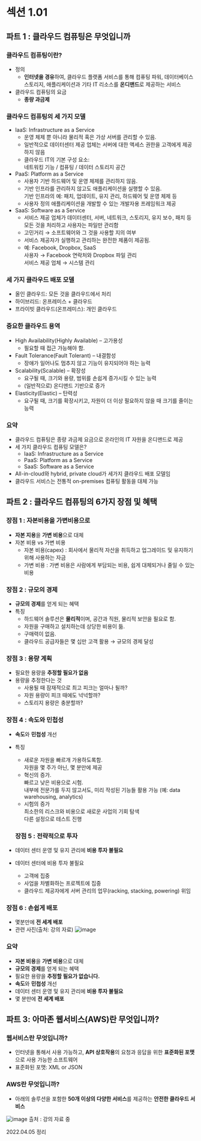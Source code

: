 # 섹션 1.01
## 파트 1 : 클라우드 컴퓨팅은 무엇입니까
### 클라우드 컴퓨팅이란?
- 정의
  - **인터넷을 경유**하여, 클라우드 플랫폼 서비스를 통해 컴퓨팅 파워, 데이터베이스 스토리지, 애플리케이션과 기타 IT 리소스를 **온디맨드**로 제공하는 서비스
- 클라우드 컴퓨팅의 요금
  - **종량 과금제**

### 클라우드 컴퓨팅의 세 가지 모델
- IaaS: Infrastructure as a Service
  - 운영 체제 뿐 아니라 물리적 혹은 가상 서버를 관리할 수 있음.
  - 일반적으로 데이터센터 제공 업체는 서버에 대한 액세스 권한을 고객에게 제공하지 않음
  - 클라우드 IT의 기본 구성 요소:  
    네트워킹 기능 / 컴퓨팅 / 데이터 스토리지 공간
- PaaS: Platform as a Service
  - 사용자 기반 하드웨어 및 운영 체제를 관리하지 않음.
  - 기반 인프라를 관리하지 않고도 애플리케이션을 실행할 수 있음.  
    기반 인프라의 예: 패치, 업데이트, 유지 관리, 하드웨어 및 운영 체제 등
  - 사용자 정의 애플리케이션을 개발할 수 있는 개발자용 프레임워크 제공
- SaaS: Software as a Service
  - 서비스 제공 업체가 데이터센터, 서버, 네트워크, 스토리지, 유지 보수, 패치 등 모든 것을 처리하고 사용자는 파일만 관리함
  - 고민거리 &rightarrow; 소프트웨어와 그 것을 사용할 지의 여부
  - 서비스 제공자가 실행하고 관리하는 완전한 제품이 제공됨.
  - 예: Facebook, Dropbox, SaaS  
    사용자 &rightarrow; Facebook 연락처와 Dropbox 파일 관리  
    서비스 제공 업체 &rightarrow; 시스템 관리  

### 세 가지 클라우드 배포 모델
- 올인 클라우드: 모든 것을 클라우드에서 처리
- 하이브리드: 온프레미스 + 클라우드
- 프라이빗 클라우드(온프레미스): 개인 클라우드

### 중요한 클라우드 용역
- High Availability(Highly Available) – 고가용성
  - 필요할 때 접근 가능해야 함.
- Fault Tolerance(Fault Tolerant) – 내결함성
  - 장애가 일어나도 멈추지 않고 기능이 유지되어야 하는 능력
- Scalability(Scalable) – 확장성
  - 요구될 때, 크기와 용량, 범위를 손쉽게 증가시킬 수 있는 능력
  - (일반적으로) 온디맨드 기반으로 증가
- Elasticity(Elastic) – 탄력성
  - 요구될 때, 크기를 확장시키고, 자원이 더 이상 필요하지 않을 때 크기를 줄이는 능력

### 요약
- 클라우드 컴퓨팅은 종량 과금제 요금으로 온라인의 IT 자원을 온디맨드로 제공
- 세 가지 클라우드 컴퓨팅 모델은?
  - IaaS: Infrastructure as a Service
  - PaaS: Platform as a Service
  - SaaS: Software as a Service
- All-in-cloud와 hybrid, private cloud가 세가지 클라우드 배포 모델임
- 클라우드 서비스는 전통적 on-premises 컴퓨팅 활동을 대체 가능

## 파트 2 : 클라우드 컴퓨팅의 6가지 장점 및 혜택
### 장점 1 : 자본비용을 가변비용으로
- **자본 지용**을 **가변 비용**으로 대체
- 자본 비용 vs 가변 비용
  - 자본 비용(capex) : 회사에서 물리적 자산을 취득하고 업그레이드 및 유지하기 위해 사용하는 자금
  - 가변 비용 : 가변 비용은 사람에게 부담되는 비용, 쉽게 대체되거나 줄일 수 있는 비용

### 장점 2 : 규모의 경제
- **규모의 경제**를 얻게 되는 혜택
- 특징
  - 하드웨어 솔루션은 **물리적**이며, 공간과 직원, 물리적 보안을 필요로 함.
  - 자원을 구매하고 설치하는데 상당한 비용이 듦.
  - 구매력이 없음.
  - 클라우드 공급자들은 몇 십만 고객 활용 &rightarrow; 규모의 경제 달성 
 
### 장점 3 : 용량 계획
- 필요한 용량을 **추정할 필요가 없음**
- 용량을 추정한다는 것
  - 사용될 때 잠재적으로 최고 피크는 얼마나 될까?
  - 자원 용량이 피크 때에도 넉넉할까?
  - 스토리지 용량은 충분할까?

### 장점 4 : 속도와 민첩성
- **속도**와 **민첩성** 개선
- 특징
  - 새로운 자원을 빠르개 가용하도록함.  
    자원을 몇 주가 아닌, 몇 분만에 제공
  - 혁신의 증가.  
    빠르고 낮은 비용으로 시험.  
    내부에 전문가를 두지 않고서도, 미리 작성된 기능들 활용 가능 
    (예: data warehousing, analytics)
  - 시험의 증가  
    최소한의 리스크와 비용으로 새로운 사업의 기회 탐색  
    다른 설정으로 테스트 진행  
   
  ### 장점 5 : 전략적으로 투자
- 데이터 센터 운영 및 유지 관리에 **비용 투자 불필요**
- 데이터 센터에 비용 투자 불필요
  - 고객에 집중
  - 사업을 차별화하는 프로젝트에 집중
  - 클라우드 제공자에게 서버 관리의 업무(racking, stacking, powering) 위임

### 장점 6 : 손쉽게 배포
- 몇분만에 **전 세계 배포**
- 관련 사진(출처: 강의 자료)
![image](https://user-images.githubusercontent.com/44868847/161711160-020e5e53-b6b8-4569-a361-5a46b3c6f76c.png)

### 요약
- **자본 비용**을 **가변 비용**으로 대체
- **규모의 경제**를 얻게 되는 혜택
- 필요한 용량을 **추정할 필요가 없습니다.**
- **속도**와 **민첩성** 개선
- 데이터 센터 운영 및 유지 관리에 **비용 투자 불필요**
- 몇 분만에 **전 세계 배포**



## 파트 3: 아마존 웹서비스(AWS)란 무엇입니까?
### 웹서비스란 무엇입니까?
- 인터넷을 통해서 사용 가능하고, **API 상호작용**의 요청과 응답을 위한 **표준화된 포맷**으로 사용 가능한 소프트웨어 
- 표준화된 포맷: XML or JSON
### AWS란 무엇입니까?
- 아래의 솔루션을 포함한 **50개 이상의 다양한 서비스**를 제공하는 **안전한 클라우드 서비스**

![image](https://user-images.githubusercontent.com/44868847/161709884-9be99837-fe29-4c8d-a20f-62bb5edc0e6a.png)
츨처 : 강의 자료 중 

2022.04.05 정리
